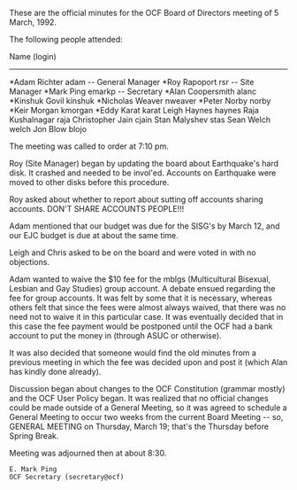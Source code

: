These are the official minutes for the OCF Board of Directors meeting of
5 March, 1992.

The following people attended:

Name			(login)
----			-------
*Adam Richter		adam		-- General Manager
*Roy Rapoport		rsr		-- Site Manager
*Mark Ping		emarkp		-- Secretary
*Alan Coopersmith	alanc
*Kinshuk Govil		kinshuk
*Nicholas Weaver	nweaver
*Peter Norby		norby
*Keir Morgan		kmorgan
*Eddy Karat		karat
 Leigh Haynes		haynes
 Raja Kushalnagar	raja
 Christopher Jain	cjain
 Stan Malyshev		stas
 Sean Welch		welch
 Jon Blow		blojo

The meeting was called to order at 7:10 pm.

Roy (Site Manager) began by updating the board about Earthquake's hard disk.
It crashed and needed to be invol'ed.  Accounts on Earthquake were moved to
other disks before this procedure.

Roy asked about whether to report about sutting off accounts sharing
accounts.  DON'T SHARE ACCOUNTS PEOPLE!!!

Adam mentioned that our budget was due for the SISG's by March 12, and our
EJC budget is due at about the same time.

Leigh and Chris asked to be on the board and were voted in with no
objections.  

Adam wanted to waive the $10 fee for the mblgs (Multicultural Bisexual,
Lesbian and Gay Studies) group account.  A debate ensued regarding the fee
for group accounts.  It was felt by some that it is necessary, whereas
others felt that since the fees were almost always waived, that there was no
need not to waive it in this particular case.  It was eventually decided
that in this case the fee payment would be postponed until the OCF had a
bank account to put the money in (through ASUC or otherwise).

It was also decided that someone would find the old minutes from a previous
meeting in which the fee was decided upon and post it (which Alan has kindly
done already).

Discussion began about changes to the OCF Constitution (grammar mostly) and
the OCF User Policy began.  It was realized that no official changes could
be made outside of a General Meeting, so it was agreed to schedule a General
Meeting to occur two weeks from the current Board Meeting -- so, GENERAL
MEETING on Thursday, March 19; that's the Thursday before Spring Break.

Meeting was adjourned then at about 8:30.

	E. Mark Ping
	OCF Secretary (secretary@ocf)

